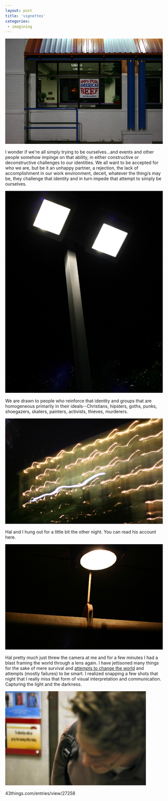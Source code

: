 ```yaml
---
layout: post
title: 'vignettes'
categories:
 - imagining
---
```


![](/assets/2005/05/daniel103.jpg)

I wonder if we're all simply trying to be ourselves...and events and other people somehow impinge on that ability, in either constructive or deconstructive challenges to our identities. We all want to be accepted for who we are, but be it an unhappy partner, a rejection, the lack of accomplishment in our work environment, deceit, whatever the thing/s may be, they challenge that identity and in turn impede that attempt to simply be ourselves.

![](/assets/2005/05/daniel105.jpg)

We are drawn to people who reinforce that identity and groups that are homogeneous primarily in their ideals--Christians, hipsters, goths, punks, shoegazers, skaters, painters, activists, thieves, murderers.

![](/assets/2005/05/daniel114.jpg)

Hal and I hung out for a little bit the other night. You can read his account <a class="dead">here</a>.

![](/assets/2005/05/daniel128.jpg)

Hal pretty much just threw the camera at me and for a few minutes I had a blast framing the world through a lens again. I have jettisoned many things for the sake of mere survival and <a href="/2016/03/15/goodbye-integration-research/">attempts to change the world</a> and attempts (mostly failures) to be smart. I realized snapping a few shots that night that I really miss that form of visual interpretation and communication. Capturing the light and the darkness.

![](/assets/2005/05/laugh_thumb.jpg)

<a class="dead">43things.com/entries/view/27258</a>
